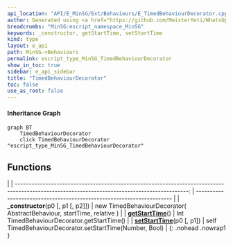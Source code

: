 ```yaml
---
api_location: "API/E_MinSG/Ext/Behaviours/E_TimedBehaviourDecorator.cpp:22:43"
author: Generated using <a href="https://github.com/MeisterYeti/WhatsUpDoc">WhatsUpDoc</a>
breadcrumbs: "MinSG:escript_namespace_MinSG"
keywords: _constructor, getStartTime, setStartTime
kind: type
layout: e_api
path: MinSG->Behaviours
permalink: escript_type_MinSG_TimedBehaviourDecorator
show_in_toc: true
sidebar: e_api_sidebar
title: "TimedBehaviourDecorator"
toc: false
use_as_root: false
---
```


#### Inheritance Graph

```mermaid
graph BT
	TimedBehaviourDecorator
	click TimedBehaviourDecorator "escript_type_MinSG_TimedBehaviourDecorator"
```

## Functions

|
| --------------------------------------------------------------------------------------------------------------------------------------------: | --------------------------------------------------------------------- | 
| **_constructor**(p0 [, p1 [, p2]])                                                                                                            | new TimedBehaviourDecorator( AbstractBehaviour, startTime, relative ) | 
| **[getStartTime](classMinSG_1_1TimedBehaviourDecorator#classMinSG_1_1TimedBehaviourDecorator_1a377b15d6e0a99eb2f0ca389177e7480e)**()          | Int TimedBehaviourDecorator.getStartTime()                            | 
| **[setStartTime](classMinSG_1_1TimedBehaviourDecorator#classMinSG_1_1TimedBehaviourDecorator_1a51b4c12db417a2f908535239207cc6b0)**(p0 [, p1]) | self TimedBehaviourDecorator.setStartTime(Number, Bool)               | 
{: .nohead .nowrap1 }

